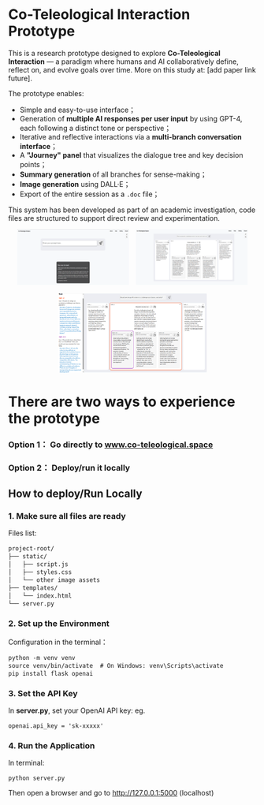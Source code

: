 # Co-Teleological Interaction Prototype

This is a research prototype designed to explore **Co-Teleological Interaction** — a paradigm where humans and AI collaboratively define, reflect on, and evolve goals over time. More on this study at: [add paper link future]. 

The prototype enables:
- Simple and easy-to-use interface；
- Generation of **multiple AI responses per user input** by using GPT-4, each following a distinct tone or perspective；
- Iterative and reflective interactions via a **multi-branch conversation interface**；
- A **"Journey" panel** that visualizes the dialogue tree and key decision points；
- **Summary generation** of all branches for sense-making；
- **Image generation** using DALL·E；
- Export of the entire session as a `.doc` file；

This system has been developed as part of an academic investigation, code files are structured to support direct review and experimentation.


<p align="center">
  <img src="/screenshot0.png" width="45%" style="margin-right: 10px;">
  <img src="/screenshot1.png" width="45%">
</p>

<p align="center">
  <img src="/screenshot2.png" width="60%">
</p>


# There are two ways to experience the prototype
### Option 1： Go directly to www.co-teleological.space
### Option 2： Deploy/run it locally

## How to deploy/Run Locally

### 1. Make sure all files are ready
Files list:
```
project-root/
├── static/
│   ├── script.js
│   ├── styles.css
│   └── other image assets
├── templates/
│   └── index.html
└── server.py
```
   

### 2. Set up the Environment
Configuration in the terminal：
```
python -m venv venv
source venv/bin/activate  # On Windows: venv\Scripts\activate
pip install flask openai
```

### 3. Set the API Key
In **server.py**, set your OpenAI API key: eg. 
```
openai.api_key = 'sk-xxxxx'
```

### 4. Run the Application
In terminal: 
```
python server.py
```
Then open a browser and go to http://127.0.0.1:5000 (localhost)

